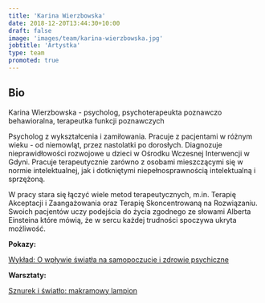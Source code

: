 ```yaml
---
title: 'Karina Wierzbowska'
date: 2018-12-20T13:44:30+10:00
draft: false
image: 'images/team/karina-wierzbowska.jpg'
jobtitle: 'Artystka'
type: team
promoted: true
---
```


## Bio

Karina Wierzbowska - psycholog, psychoterapeukta poznawczo behawioralna, terapeutka funkcji poznawczych

Psycholog z wykształcenia i zamiłowania. Pracuje z pacjentami w różnym wieku - od niemowląt, przez nastolatki po dorosłych. Diagnozuje nieprawidłowości rozwojowe u dzieci w Ośrodku Wczesnej Interwencji w Gdyni. Pracuje terapeutycznie zarówno z osobami mieszczącymi się w normie intelektualnej, jak i dotkniętymi niepełnosprawnością intelektualną i sprzężoną.

W pracy stara się łączyć wiele metod terapeutycznych, m.in. Terapię Akceptacji i Zaangażowania oraz Terapię Skoncentrowaną na Rozwiązaniu. Swoich pacjentów uczy podejścia do życia zgodnego ze słowami Alberta Einsteina które mówią, że w sercu każdej trudności spoczywa ukryta możliwość.


**Pokazy:**

[Wykład: O wpływie światła na samopoczucie i zdrowie psychiczne](/pokazy/wyklad-o-wplywie-swiatla)

**Warsztaty:**

[Sznurek i światło: makramowy lampion](/warsztaty/makrama)